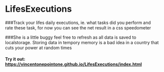 # LifesExecutions

###Track your lifes daily executions, ie. what tasks did you perform and rate these task, for now you can see the net result in a css speedometer

###She is a little buggy feel free to refresh as all data is saved to localstorage. Storing data in tempory memory is a bad idea in a country that cuts your power at random times

#### Try it out: https://vincentonepointone.github.io/LifesExecutions/index.html
